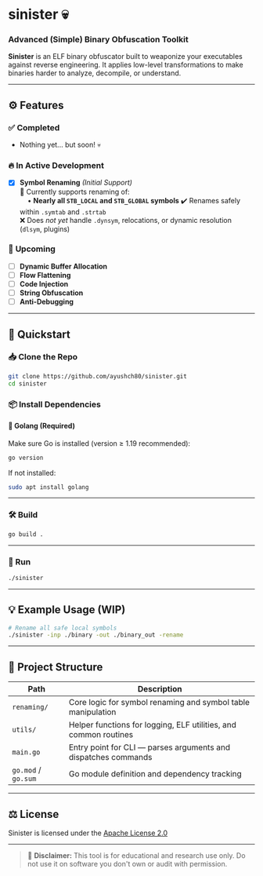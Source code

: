 # sinister 💀  
### Advanced (Simple) Binary Obfuscation Toolkit

**Sinister** is an ELF binary obfuscator built to weaponize your executables against reverse engineering. It applies low-level transformations to make binaries harder to analyze, decompile, or understand.

---

## ⚙️ Features

### ✅ **Completed**  
- Nothing yet... but soon! 💀 

### 🔥 **In Active Development**
- [x] **Symbol Renaming** *(Initial Support)*  
  🔹 Currently supports renaming of:  
  &nbsp;&nbsp;&nbsp;&nbsp;• **Nearly all `STB_LOCAL` and `STB_GLOBAL` symbols**
  ✔️ Renames safely within `.symtab` and `.strtab`  
  ❌ Does *not yet* handle `.dynsym`, relocations, or dynamic resolution (`dlsym`, plugins)


### 🚀 **Upcoming**
- [ ] **Dynamic Buffer Allocation**  
- [ ] **Flow Flattening**  
- [ ] **Code Injection**  
- [ ] **String Obfuscation**  
- [ ] **Anti-Debugging**

---

## 🚀 Quickstart

### 📥 Clone the Repo
```bash
git clone https://github.com/ayushch80/sinister.git
cd sinister
````

### 📦 Install Dependencies

#### 🦫 Golang (Required)

Make sure Go is installed (version ≥ 1.19 recommended):

```bash
go version
```

If not installed:

```bash
sudo apt install golang
```

---

### 🛠️ Build

```bash
go build .
```

---

### 🧪 Run

```bash
./sinister
```

---

## 💡 Example Usage (WIP)

```bash
# Rename all safe local symbols
./sinister -inp ./binary -out ./binary_out -rename
```

---

## 📂 Project Structure

| Path                | Description                                                      |
|---------------------|------------------------------------------------------------------|
| `renaming/`         | Core logic for symbol renaming and symbol table manipulation     |
| `utils/`            | Helper functions for logging, ELF utilities, and common routines |
| `main.go`           | Entry point for CLI — parses arguments and dispatches commands   |
| `go.mod` / `go.sum` | Go module definition and dependency tracking                     |

---

## ⚖️ License

Sinister is licensed under the [Apache License 2.0](LICENSE)

---

> 🛑 **Disclaimer:** This tool is for educational and research use only. Do not use it on software you don't own or audit with permission.